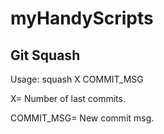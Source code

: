 # myHandyScripts

## Git Squash

Usage: squash X COMMIT_MSG

X= Number of last commits.

COMMIT_MSG= New commit msg.
